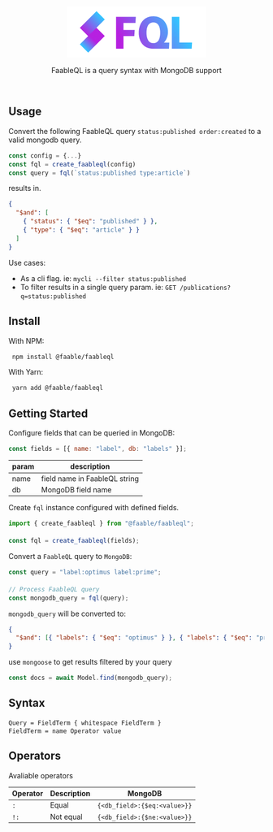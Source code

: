 <p align="center">
  <a href="https://faable.com">
  <img src="docs/faableql-logo.png" title="FaableQL">
  </a>
  <p align="center">FaableQL is a query syntax with MongoDB support</p>
</p>

<p align="center">
  <a aria-label="NPM version" href="https://www.npmjs.com/package/@faable/faableql">
    <img alt="" src="https://img.shields.io/npm/v/@faable/faableql.svg?style=for-the-badge&labelColor=000000">
  </a>
</p>

## Usage

Convert the following FaableQL query `status:published order:created` to a valid mongodb query.

```js
const config = {...}
const fql = create_faableql(config)
const query = fql(`status:published type:article`)
```

results in.

```json
{
  "$and": [
    { "status": { "$eq": "published" } },
    { "type": { "$eq": "article" } }
  ]
}
```

Use cases:

- As a cli flag. ie: `mycli --filter status:published`
- To filter results in a single query param. ie: `GET /publications?q=status:published`

## Install

With NPM:

```bash
 npm install @faable/faableql
```

With Yarn:

```bash
 yarn add @faable/faableql
```

## Getting Started

Configure fields that can be queried in MongoDB:

```js
const fields = [{ name: "label", db: "labels" }];
```

| param | description                   |
| ----- | ----------------------------- |
| name  | field name in FaableQL string |
| db    | MongoDB field name            |

Create `fql` instance configured with defined fields.

```js
import { create_faableql } from "@faable/faableql";

const fql = create_faableql(fields);
```

Convert a `FaableQL` query to `MongoDB`:

```js
const query = "label:optimus label:prime";

// Process FaableQL query
const mongodb_query = fql(query);
```

`mongodb_query` will be converted to:

```json
{
  "$and": [{ "labels": { "$eq": "optimus" } }, { "labels": { "$eq": "prime" } }]
}
```

use `mongoose` to get results filtered by your query

```js
const docs = await Model.find(mongodb_query);
```

## Syntax

```
Query = FieldTerm { whitespace FieldTerm }
FieldTerm = name Operator value
```

## Operators

Avaliable operators

| Operator | Description | MongoDB                      |
| -------- | ----------- | ---------------------------- |
| `:`      | Equal       | `{<db_field>:{$eq:<value>}}` |
| `!:`     | Not equal   | `{<db_field>:{$ne:<value>}}` |
